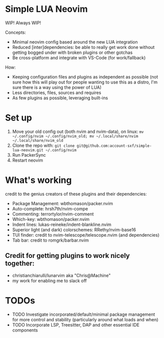 # Simple LUA Neovim
WIP! Always WIP!

Concepts: 
- Minimal neovim config based around the new LUA integration
- Reduced [inter]dependencies: be able to really get work done without getting bogged under with broken plugins or other gotchas
- Be cross-platform and integrate with VS-Code (for work/fallback)

How:
- Keeping configuration files and plugins as independent as possible (not sure how this will play out for people wanting to use this as a distro, I'm sure there is a way using the power of LUA)
- Less directories, files, sources and requires
- As few plugins as possible, leveraging built-ins

# Set up
1. Move your old config out (both nvim and nvim-data), on linux: `mv ~/.config/nvim ~/.config/nvim_old; mv ~/.local/share/nvim ~/.local/share/nvim_old`
1. Clone the repo with: `git clone git@github.com:account-sxf/simple-lua-neovim.git ~/.config/nvim`
1. Run PackerSync
1. Restart neovim

# What's working
credit to the genius creators of these plugins and their dependencies:
- Package Management: wbthomason/packer.nvim
- Auto-complete: hrsh7th/nvim-compe
- Commenting: terrortylor/nvim-comment
- Which-key: wbthomason/packer.nvim
- Indent lines: lukas-reineke/indent-blankline.nvim
- Superior light (and dark) colorschemes: RRethy/nvim-base16
- TUI finder: credit to nvim-telescope/telescope.nvim (and dependencies)
- Tab bar: credit to romgrk/barbar.nvim

## Credit for getting plugins to work nicely together:
-  christianchiarulli/lunarvim aka "Chris@Machine"
-  my work for enabling me to slack off

# TODOs
- TODO Investigate incorporated/default/minimal package management for more control and stability (particularly around what loads and when)
- TODO Incorporate LSP, Treesitter, DAP and other essential IDE components
